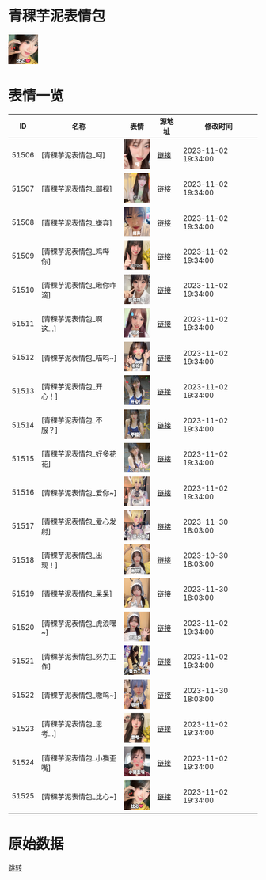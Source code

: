 # 青稞芋泥表情包

<img src="./cover.png" height="60" alt="cover" />

# 表情一览

|ID|名称|表情|源地址|修改时间|
|----|----|----|----|----|
|51506|[青稞芋泥表情包_呵]|<img src="./pic/051506_%5B青稞芋泥表情包_呵%5D.png" height="60" alt="呵"/>|[链接](https://i0.hdslb.com/bfs/garb/b5b3e563b0185dbf453e420d6b4e3751e266e131.png)|2023-11-02 19:34:00|
|51507|[青稞芋泥表情包_鄙视]|<img src="./pic/051507_%5B青稞芋泥表情包_鄙视%5D.png" height="60" alt="鄙视"/>|[链接](https://i0.hdslb.com/bfs/garb/5fa97e289c7952642ecc9f2e454d1980b93c0770.png)|2023-11-02 19:34:00|
|51508|[青稞芋泥表情包_嫌弃]|<img src="./pic/051508_%5B青稞芋泥表情包_嫌弃%5D.png" height="60" alt="嫌弃"/>|[链接](https://i0.hdslb.com/bfs/garb/0cda308a37bdf8dab5daa9438f55faaf54622f02.png)|2023-11-02 19:34:00|
|51509|[青稞芋泥表情包_鸡哔你]|<img src="./pic/051509_%5B青稞芋泥表情包_鸡哔你%5D.png" height="60" alt="鸡哔你"/>|[链接](https://i0.hdslb.com/bfs/garb/23ab7b3bfc2c9ff50cca54f0956c2983e9f97d1b.png)|2023-11-02 19:34:00|
|51510|[青稞芋泥表情包_瞅你咋滴]|<img src="./pic/051510_%5B青稞芋泥表情包_瞅你咋滴%5D.png" height="60" alt="瞅你咋滴"/>|[链接](https://i0.hdslb.com/bfs/garb/75180abf50fbc31c78c48d35d97ddbf32a7628ba.png)|2023-11-02 19:34:00|
|51511|[青稞芋泥表情包_啊这...]|<img src="./pic/051511_%5B青稞芋泥表情包_啊这...%5D.png" height="60" alt="啊这..."/>|[链接](https://i0.hdslb.com/bfs/garb/1c677cdf871d6bd0422b95ecfef5c87d368b03fa.png)|2023-11-02 19:34:00|
|51512|[青稞芋泥表情包_喵呜~]|<img src="./pic/051512_%5B青稞芋泥表情包_喵呜~%5D.png" height="60" alt="喵呜~"/>|[链接](https://i0.hdslb.com/bfs/garb/f510263458689a1c17eb3610258b59acffdf90c2.png)|2023-11-02 19:34:00|
|51513|[青稞芋泥表情包_开心！]|<img src="./pic/051513_%5B青稞芋泥表情包_开心！%5D.png" height="60" alt="开心！"/>|[链接](https://i0.hdslb.com/bfs/garb/2b6f148b56fc47b617307005c01a14714f72587f.png)|2023-11-02 19:34:00|
|51514|[青稞芋泥表情包_不服？]|<img src="./pic/051514_%5B青稞芋泥表情包_不服？%5D.png" height="60" alt="不服？"/>|[链接](https://i0.hdslb.com/bfs/garb/447d4b3685a360f60d113a82f068de2171892bf5.png)|2023-11-02 19:34:00|
|51515|[青稞芋泥表情包_好多花花]|<img src="./pic/051515_%5B青稞芋泥表情包_好多花花%5D.png" height="60" alt="好多花花"/>|[链接](https://i0.hdslb.com/bfs/garb/ae5d7654af613a58789c8fb9fe45792b4f0ad045.png)|2023-11-02 19:34:00|
|51516|[青稞芋泥表情包_爱你~]|<img src="./pic/051516_%5B青稞芋泥表情包_爱你~%5D.png" height="60" alt="爱你~"/>|[链接](https://i0.hdslb.com/bfs/garb/13ab3658f6610fd722589881e7c1fad2ff0907e7.png)|2023-11-02 19:34:00|
|51517|[青稞芋泥表情包_爱心发射]|<img src="./pic/051517_%5B青稞芋泥表情包_爱心发射%5D.png" height="60" alt="爱心发射"/>|[链接](https://i0.hdslb.com/bfs/garb/42adb2da56c74b2691348921724406f5b9da375a.png)|2023-11-30 18:03:00|
|51518|[青稞芋泥表情包_出现！]|<img src="./pic/051518_%5B青稞芋泥表情包_出现！%5D.png" height="60" alt="出现！"/>|[链接](https://i0.hdslb.com/bfs/garb/15eba639600d92d4b287534744b244646f3dc32e.png)|2023-10-30 18:03:00|
|51519|[青稞芋泥表情包_呆呆]|<img src="./pic/051519_%5B青稞芋泥表情包_呆呆%5D.png" height="60" alt="呆呆"/>|[链接](https://i0.hdslb.com/bfs/garb/e442642724e096b25cda54a2adcb7ed825d323b6.png)|2023-11-30 18:03:00|
|51520|[青稞芋泥表情包_虎浪嘿~]|<img src="./pic/051520_%5B青稞芋泥表情包_虎浪嘿~%5D.png" height="60" alt="虎浪嘿~"/>|[链接](https://i0.hdslb.com/bfs/garb/4a2579ec6e03a5289a2dcb313b89a9014cbf6b6e.png)|2023-11-02 19:34:00|
|51521|[青稞芋泥表情包_努力工作]|<img src="./pic/051521_%5B青稞芋泥表情包_努力工作%5D.png" height="60" alt="努力工作"/>|[链接](https://i0.hdslb.com/bfs/garb/797278d49ccb9c9c80e7edda1d355b37519b10b6.png)|2023-11-02 19:34:00|
|51522|[青稞芋泥表情包_嗷呜~]|<img src="./pic/051522_%5B青稞芋泥表情包_嗷呜~%5D.png" height="60" alt="嗷呜~"/>|[链接](https://i0.hdslb.com/bfs/garb/4ae74b50af17631ad1db965c4c8000a38a730566.png)|2023-11-30 18:03:00|
|51523|[青稞芋泥表情包_思考...]|<img src="./pic/051523_%5B青稞芋泥表情包_思考...%5D.png" height="60" alt="思考..."/>|[链接](https://i0.hdslb.com/bfs/garb/a856fde206bd090f061b14e391af5bb8cae56829.png)|2023-11-02 19:34:00|
|51524|[青稞芋泥表情包_小猫歪嘴]|<img src="./pic/051524_%5B青稞芋泥表情包_小猫歪嘴%5D.png" height="60" alt="小猫歪嘴"/>|[链接](https://i0.hdslb.com/bfs/garb/0d9daee9730e9e696477031b048fa67f58566db9.png)|2023-11-02 19:34:00|
|51525|[青稞芋泥表情包_比心~]|<img src="./pic/051525_%5B青稞芋泥表情包_比心~%5D.png" height="60" alt="比心~"/>|[链接](https://i0.hdslb.com/bfs/garb/eb27d11c6fab238af340341bf42d42a93268ee0d.png)|2023-11-02 19:34:00|

# 原始数据

[跳转](./raw.json)

